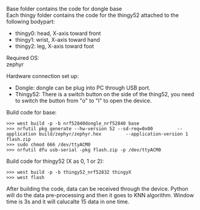 Base folder contains the code for dongle base\
Each thingy folder contains the code for the thingy52 attached to the following bodypart:
* thingy0: head, X-axis toward front 
* thingy1: wrist, X-axis toward hand
* thingy2: leg, X-axis toward foot

Required OS:\
zephyr

Hardware connection set up:
* Dongle: dongle can be plug into PC through USB port.
* Thingy52: There is a switch button on the side of the thing52, you need to switch the button from "o" to "I" to open the device.

Build code for base:
```
>>> west build -p -b nrf52840dongle_nrf52840 base
>>> nrfutil pkg generate --hw-version 52 --sd-req=0x00         --application build/zephyr/zephyr.hex         --application-version 1 flash.zip
>>> sudo chmod 666 /dev/ttyACM0
>>> nrfutil dfu usb-serial -pkg flash.zip -p /dev/ttyACM0
```

Build code for thingy52 (X as 0, 1 or 2):
```
>>> west build -p -b thingy52_nrf52832 thingyX
>>> west flash
```

After building the code, data can be received through the device. Python will do the data pre-processing and then it goes to KNN algorithm. Window time is 3s and it will calucalte 15 data in one time.




